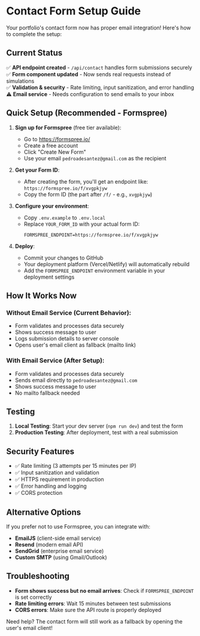 # Contact Form Setup Guide

Your portfolio's contact form now has proper email integration! Here's how to complete the setup:

## Current Status

✅ **API endpoint created** - `/api/contact` handles form submissions securely  
✅ **Form component updated** - Now sends real requests instead of simulations  
✅ **Validation & security** - Rate limiting, input sanitization, and error handling  
⚠️ **Email service** - Needs configuration to send emails to your inbox

## Quick Setup (Recommended - Formspree)

1. **Sign up for Formspree** (free tier available):
   - Go to https://formspree.io/
   - Create a free account
   - Click "Create New Form"
   - Use your email `pedroadesantez@gmail.com` as the recipient

2. **Get your Form ID**:
   - After creating the form, you'll get an endpoint like: `https://formspree.io/f/xvgpkjyw`
   - Copy the form ID (the part after `/f/` - e.g., `xvgpkjyw`)

3. **Configure your environment**:
   - Copy `.env.example` to `.env.local`
   - Replace `YOUR_FORM_ID` with your actual form ID:
     ```
     FORMSPREE_ENDPOINT=https://formspree.io/f/xvgpkjyw
     ```

4. **Deploy**:
   - Commit your changes to GitHub
   - Your deployment platform (Vercel/Netlify) will automatically rebuild
   - Add the `FORMSPREE_ENDPOINT` environment variable in your deployment settings

## How It Works Now

### Without Email Service (Current Behavior):

- Form validates and processes data securely
- Shows success message to user
- Logs submission details to server console
- Opens user's email client as fallback (mailto link)

### With Email Service (After Setup):

- Form validates and processes data securely
- Sends email directly to `pedroadesantez@gmail.com`
- Shows success message to user
- No mailto fallback needed

## Testing

1. **Local Testing**: Start your dev server (`npm run dev`) and test the form
2. **Production Testing**: After deployment, test with a real submission

## Security Features

- ✅ Rate limiting (3 attempts per 15 minutes per IP)
- ✅ Input sanitization and validation
- ✅ HTTPS requirement in production
- ✅ Error handling and logging
- ✅ CORS protection

## Alternative Options

If you prefer not to use Formspree, you can integrate with:

- **EmailJS** (client-side email service)
- **Resend** (modern email API)
- **SendGrid** (enterprise email service)
- **Custom SMTP** (using Gmail/Outlook)

## Troubleshooting

- **Form shows success but no email arrives**: Check if `FORMSPREE_ENDPOINT` is set correctly
- **Rate limiting errors**: Wait 15 minutes between test submissions
- **CORS errors**: Make sure the API route is properly deployed

Need help? The contact form will still work as a fallback by opening the user's email client!
